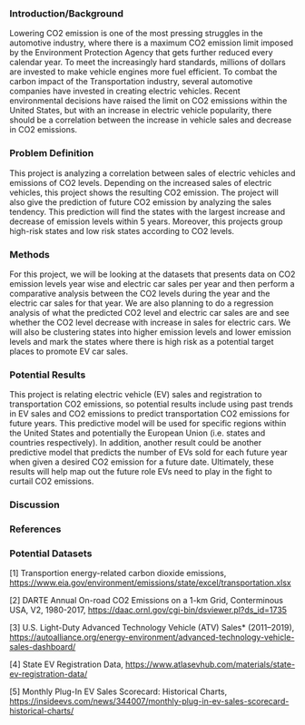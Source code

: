 
### Introduction/Background 

Lowering CO2 emission is one of the most pressing struggles in the automotive industry, where there is a maximum CO2 emission limit imposed by the Environment Protection Agency that gets further reduced every calendar year. To meet the increasingly hard standards, millions of dollars are invested to make vehicle engines more fuel efficient. To combat the carbon impact of the Transportation industry, several automotive companies have invested in creating electric vehicles. Recent environmental decisions have raised the limit on CO2 emissions within the United States, but with an increase in electric vehicle popularity, there should be a correlation between the increase in vehicle sales and decrease in CO2 emissions. 

### Problem Definition
This project is analyzing a correlation between sales of electric vehicles and emissions of CO2 levels. Depending on the increased sales of electric vehicles, this project shows the resulting CO2 emission. The project will also give the prediction of future CO2 emission by analyzing the sales tendency. This prediction will find the states with the largest increase and decrease of emission levels within 5 years. Moreover, this projects group high-risk states and low risk states according to CO2 levels. 

### Methods
For this project, we will be looking at the datasets that presents data on CO2 emission levels year wise and electric car sales per year and then perform a comparative analysis between the CO2 levels during the year and the electric car sales for that year. We are also planning to do a regression analysis of what the predicted CO2 level and electric car sales are and see whether the CO2 level decrease with increase in sales for electric cars. We will also be clustering states into higher emission levels and lower emission levels and mark the states where there is high risk as a potential target places to promote EV car sales. 

### Potential Results
This project is relating electric vehicle (EV) sales and registration to transportation CO2 emissions, so potential results include using past trends in EV sales and CO2 emissions to predict transportation CO2 emissions for future years. This predictive model will be used for specific regions within the United States and potentially the European Union (i.e. states and countries respectively). In addition, another result could be another predictive model that predicts the number of EVs sold for each future year when given a desired CO2 emission for a future date. Ultimately, these results will help map out the future role EVs need to play in the fight to curtail CO2 emissions.

### Discussion

### References

### Potential Datasets
[1] Transportion energy-related carbon dioxide emissions, https://www.eia.gov/environment/emissions/state/excel/transportation.xlsx  

[2] DARTE Annual On-road CO2 Emissions on a 1-km Grid, Conterminous USA, V2, 1980-2017, https://daac.ornl.gov/cgi-bin/dsviewer.pl?ds_id=1735 

[3] U.S. Light-Duty Advanced Technology Vehicle (ATV) Sales* (2011–2019), https://autoalliance.org/energy-environment/advanced-technology-vehicle-sales-dashboard/ 

[4] State EV Registration Data, https://www.atlasevhub.com/materials/state-ev-registration-data/ 

[5] Monthly Plug-In EV Sales Scorecard: Historical Charts, https://insideevs.com/news/344007/monthly-plug-in-ev-sales-scorecard-historical-charts/ 
